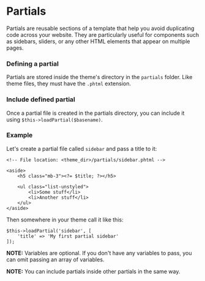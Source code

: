 
# Partials

Partials are reusable sections of a template that help you avoid duplicating code across your website. They are particularly useful for components such as sidebars, sliders, or any other HTML elements that appear on multiple pages.

### Defining a partial

Partials are stored inside the theme's directory in the `partials` folder. Like theme files, they must have the `.phtml` extension.

### Include defined partial

Once a partial file is created in the partials directory, you can include it using `$this->loadPartial($basename)`.

### Example

Let's create a partial file called `sidebar` and pass a title to it:

    <!-- File location: <theme_dir>/partials/sidebar.phtml -->
    
    <aside>
        <h5 class="mb-3"><?= $title; ?></h5>
    
        <ul class="list-unstyled">
            <li>Some stuff</li>
            <li>Another stuff</li>
        </ul>
    </aside>

Then somewhere in your theme call it like this:

    $this->loadPartial('sidebar', [
        'title' => 'My first partial sidebar'
    ]);

**NOTE:** Variables are optional. If you don't have any variables to pass, you can omit passing an array of variables.

**NOTE:** You can include partials inside other partials in the same way.
